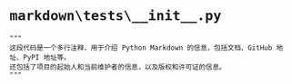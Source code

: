 # `markdown\tests\__init__.py`

```
"""
这段代码是一个多行注释，用于介绍 Python Markdown 的信息，包括文档、GitHub 地址、PyPI 地址等。
还包括了项目的起始人和当前维护者的信息，以及版权和许可证的信息。
"""
```